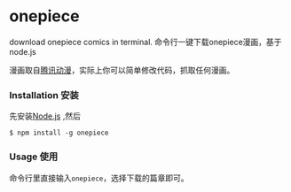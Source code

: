 # onepiece

download onepiece comics in terminal. 
命令行一键下载onepiece漫画，基于node.js

漫画取自[腾讯动漫](http://ac.qq.com/Comic/ComicInfo/id/505430)，实际上你可以简单修改代码，抓取任何漫画。

### Installation 安装

先安装[Node.js](http://nodejs.org/download/) ,然后

	$ npm install -g onepiece
	
### Usage 使用

命令行里直接输入``onepiece``，选择下载的篇章即可。
